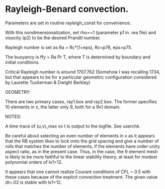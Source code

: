 # Rayleigh-Benard convection.

Parameters are set in routine rayleigh_const for convenience.

With this nondimensionalization, set rho==1 (parameter p1 in .rea
file) and visocity (p2) to be the desired Prandtl number.

Rayleigh number is set as Ra = Rc*(1+eps),  Rc=p76, eps=p75.

The buoyancy is ffy = Ra Pr T, where T is determined by 
boundary and initial conditions.

Critical Rayleigh number is around 1707.762 
(Somehow I was recalling 1734, but that appears to be for a 
particular geometric configuration considered by Laurette Tuckerman 
& Dwight Barkley)

GEOMETRY:

There are two primary cases, ray1.box and ray2.box.
The former specifies 10 elements in x, the latter only 9,
both for a 9x1 domain.

NOTES:

A time trace of (u,v)_max vs t is output to the logfile. See userchk.

Be careful about selecting an even number of elements in x
as it appears that the RB system likes to lock onto the grid spacing
and give a number of rolls that matches the number of elements, if the
elements have order-unity aspect ratio, as in the present case.
Thus, in the case, the 9 element mesh is likely to be more faithful
to the linear stability theory, at least for modest polynomial orders
of lx1=12.

It appears that one cannot realize Courant conditions of CFL ~ 0.5
with these cases because of the explicit convection treatment.
The given value dt=.02 is stable with lx1=12.

